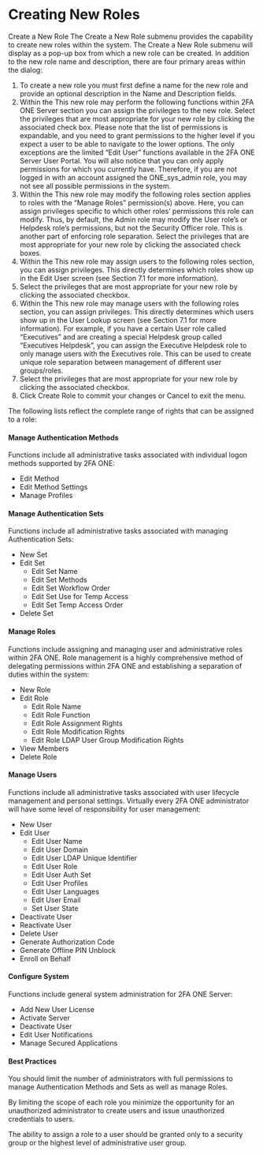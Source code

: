 # Creating New Roles

Create a New Role
The Create a New Role submenu provides the capability to create new roles within the system. The Create a New Role submenu will display as a pop-up box from which a new role can be created. In addition to the new role name and description, there are four primary areas within the dialog:
1.	To create a new role you must first define a name for the new role and provide an optional description in the Name and Description fields. 
2.	Within the This new role may perform the following functions within 2FA ONE Server section you can assign the privileges to the new role. Select the privileges that are most appropriate for your new role by clicking the associated check box. Please note that the list of permissions is expandable, and you need to grant permissions to the higher level if you expect a user to be able to navigate to the lower options. The only exceptions are the limited “Edit User” functions available in the 2FA ONE Server User
Portal. You will also notice that you can only apply permissions for which you currently have. Therefore, if you are not logged in with an account assigned the ONE_sys_admin role, you may not see all possible permissions in the system.
3.	Within the This new role may modify the following roles section applies to roles with the “Manage Roles” permission(s) above. Here, you can assign privileges specific to which other roles’ permissions this role can modify. Thus, by default, the Admin role may modify the User role’s or Helpdesk role’s
permissions, but not the Security Officer role. This is another part of enforcing role separation.
Select the privileges that are most appropriate for your new role by clicking the associated check boxes.
4.	Within the This new role may assign users to the following roles section, you can assign privileges.
This directly determines which roles show up in the Edit User screen (see Section 7.1 for more information).
5.	Select the privileges that are most appropriate for your new role by clicking the associated checkbox.
6.	Within the This new role may manage users with the following roles section, you can assign
privileges. This directly determines which users show up in the User Lookup screen (see Section 7.1 for more information). For example, if you have a certain User role called “Executives” and are creating a special Helpdesk group called “Executives Helpdesk”, you can assign the Executive Helpdesk role to only manage users with the Executives role. This can be used to create unique role separation between management of different user groups/roles. 
7.	Select the privileges that are most appropriate for your new role by clicking the associated checkbox.
8.	Click Create Role to commit your changes or Cancel to exit the menu. 

The following lists reflect the complete range of rights that can be assigned to a role:

#### Manage Authentication Methods

Functions include all administrative tasks associated with individual logon methods supported by 2FA ONE:

* Edit Method
* Edit Method Settings
* Manage Profiles



#### Manage Authentication Sets

Functions include all administrative tasks associated with managing Authentication Sets:

* New Set
* Edit Set
  * Edit Set Name
  * Edit Set Methods
  * Edit Set Workflow Order
  * Edit Set Use for Temp Access
  * Edit Set Temp Access Order
* Delete Set



#### Manage Roles

Functions include assigning and managing user and administrative roles within 2FA ONE. Role management is a highly comprehensive method of delegating permissions within 2FA ONE and establishing a separation of duties within the system:

* New Role
* Edit Role
  * Edit Role Name
  * Edit Role Function
  * Edit Role Assignment Rights
  * Edit Role Modification Rights
  * Edit Role LDAP User Group Modification Rights
* View Members
* Delete Role



#### Manage Users

Functions include all administrative tasks associated with user lifecycle management and personal settings. Virtually every 2FA ONE administrator will have some level of responsibility for user management:

* New User
* Edit User
  * Edit User Name
  * Edit User Domain
  * Edit User LDAP Unique Identifier
  * Edit User Role
  * Edit User Auth Set
  * Edit User Profiles
  * Edit User Languages
  * Edit User Email
  * Set User State
* Deactivate User
* Reactivate User
* Delete User
* Generate Authorization Code
* Generate Offline PIN Unblock
* Enroll on Behalf



#### Configure System

Functions include general system administration for 2FA ONE Server:

* Add New User License
* Activate Server
* Deactivate User
* Edit User Notifications
* Manage Secured Applications



#### Best Practices
You should limit the number of administrators with full permissions to manage Authentication Methods and Sets as well as manage Roles. 

By limiting the scope of each role you minimize the opportunity for
an unauthorized administrator to create users and issue unauthorized credentials to users. 

The ability to assign a role to a user should be granted only to a security group or the highest level of administrative user group.
